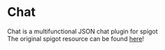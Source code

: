 # Chat
Chat is a multifunctional JSON chat plugin for spigot  
The original spigot resource can be found [here](https://www.spigotmc.org/resources/acechat.48695/)!
